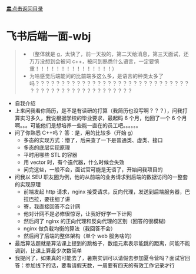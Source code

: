 [:classical_building:点击返回目录](../README.md)

# 飞书后端一面-wbj

> - （整体就是 g，太快了，前一天投的，第二天给消息，第三天面试，还万万没想到会被问 c++，被问到熟悉什么语言，一定要慎重！！！！！！！！！！！！！！！）
> - 为啥感觉后端能问的比前端多这么多，是语言的种类太多了吗？？？？？？？？？？？？？？？？？？？？？？？？？？？？？？？？？？？？？？？？？？？？？？？？？？

- 自我介绍
- 上来问我看你简历，是不是有读研的打算（我简历也没写啊？？？），问我打算实习多久，我说根据学校的毕业要求，最起码 6 个月，他回了一个 6 个月啊。。。可能他们是想培养一些能一直在的员工吧。。。。。。
- 问了你熟悉 C++吗？ 答：是，用的比较多（开始 g）
  - 多态的实现方式：懵了，后来查了一下是普通类、虚类、接口
  - 多态的底层实现原理
  - 平时用哪些 STL 的容器
  - 用 vector 时，有个迭代器，什么时候会失效
  - 问完这些，一般不会，面试官可能是无语了，开始问我项目的
- 问我以 SEU 职友圈为例，他的从前端的业务请求到后端的数据访问的一整套的实现原理
  - 前端发起 http 请求，nginx 接受请求，反向代理，发送到后端服务器，巴拉巴拉，要往细了讲
  - 寄，我直接回答不会计网
  - 他对计网不是必修很惊讶，让我好好学一下计网
  - 然后问了 nginx 的正向代理和反向代理的区别（回答的很模糊）
  - nginx 做负载均衡的算法（我回答不会）
  - 然后问了后端的整体架构（单个 web 服务啥的）
- 最后算法题就是算法课上提到的跳格子，数组元素表示能跳的距离，问能不能调到，比课上算最少次数简单
- 我提问了，如果真的可能去了，暑期实训可以请假去参加夏令营吗？面试官回答：参加线下的话，要看请假天数，一周要有四天的有效工作记录才行
